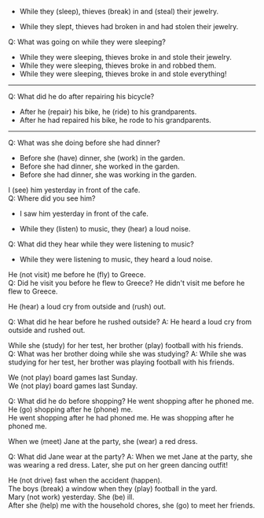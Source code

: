 
- While they  (sleep), thieves  (break) in and  (steal) their jewelry.  

- While they slept, thieves had broken in and had stolen their jewelry.  

Q: What was going on while they were sleeping?
- While they were sleeping, thieves broke in and stole their jewelry. 
- While they were sleeping, thieves broke in and robbed them.
- While they were sleeping, thieves broke in and stole everything!

---------

Q: What did he do after repairing his bicycle?
- After he  (repair) his bike, he  (ride) to his grandparents.  
- After he had repaired his bike, he rode to his grandparents.

---


Q: What was she doing before she had dinner?
- Before she  (have) dinner, she  (work) in the garden.  
- Before she had dinner, she worked in the garden.  
- Before she had dinner, she was working in the garden.  



I  (see) him yesterday in front of the cafe.  
Q: Where did you see him?
- I  saw him yesterday in front of the cafe.  


- While they  (listen) to music, they  (hear) a loud noise.  

Q: What did they hear while they were listening to music?
- While they were listening to music, they heard a loud noise.  



He  (not visit) me before he  (fly) to Greece.  
Q: Did he visit you before he flew to Greece?
He didn't visit me before he flew to Greece.


He  (hear) a loud cry from outside and  (rush) out.  

Q: What did he hear before he rushed outside?
A: He  heard a loud cry from outside and  rushed out.  



While she  (study) for her test, her brother  (play) football with his friends.  
Q: What was her brother doing while she was studying?
A: While she was studying for her test, her brother was playing football with his friends.  



We  (not play) board games last Sunday.  
We  (not play) board games last Sunday.  


Q: What did he do before shopping?
He went shopping after he phoned me.
He  (go) shopping after he  (phone) me.  
He went shopping after he had phoned me.
He was shopping after he phoned me.




When we  (meet) Jane at the party, she  (wear) a red dress.  

Q: What did Jane wear at the party?
A: When we met Jane at the party, she was wearing a red dress.  Later, she put on her green dancing outfit!




He  (not drive) fast when the accident  (happen).  
The boys  (break) a window when they  (play) football in the yard.  
Mary  (not work) yesterday. She  (be) ill.  
After she  (help) me with the household chores, she  (go) to meet her friends.


